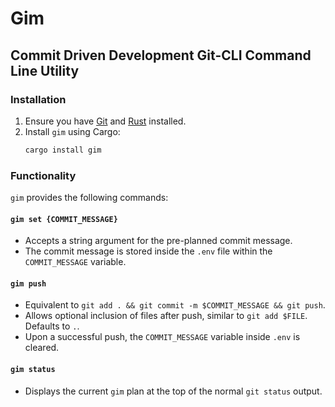 
# Gim

## Commit Driven Development Git-CLI Command Line Utility

### Installation

1. Ensure you have [Git](https://git-scm.com/book/en/v2/Getting-Started-Installing-Git) and [Rust](https://www.rust-lang.org/tools/install) installed.
2. Install `gim` using Cargo:
    ```sh
    cargo install gim
    ```

### Functionality

`gim` provides the following commands:

#### `gim set {COMMIT_MESSAGE}`

- Accepts a string argument for the pre-planned commit message.
- The commit message is stored inside the `.env` file within the `COMMIT_MESSAGE` variable.

#### `gim push`

- Equivalent to `git add . && git commit -m $COMMIT_MESSAGE && git push`.
- Allows optional inclusion of files after push, similar to `git add $FILE`. Defaults to `.`.
- Upon a successful push, the `COMMIT_MESSAGE` variable inside `.env` is cleared.

#### `gim status`

- Displays the current `gim` plan at the top of the normal `git status` output.
